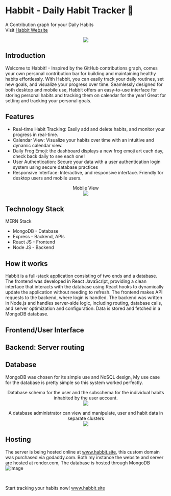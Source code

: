 # Habbit - Daily Habit Tracker 🐸
A Contribution graph for your Daily Habits <br/>
Visit [Habbit Website](https://www.habbit.site)

<p align="center">
  <img src="https://github.com/christopherdsmd/Habbit/assets/104523163/909fe103-a9d9-411f-932c-8a6bffebc4bd" /> 
</p>

## Introduction

Welcome to Habbit! - Inspired by the GitHub contributions graph, comes your own personal contribution bar for building and maintaining healthy habits effortlessly. With Habbit, you can easily track your daily routines, set new goals, and visualize your progress over time. Seamlessly designed for both desktop and mobile use, Habbit offers an easy-to-use interface for storing personal habits and tracking them on calendar for the year! Great for setting and tracking your personal goals. 

## Features
- Real-time Habit Tracking: Easily add and delete habits, and monitor your progress in real-time.
- Calendar View: Visualize your habits over time with an intuitive and dynamic calendar view.
- Daily Frog Emoji: the dashboard displays a new frog emoji art each day, check back daily to see each one! 
- User Authentication: Secure your data with a user authentication login system using secure database practices
- Responsive Interface: Interactive, and responsive interface. Friendly for desktop users and mobile users.
  

<p align="center">Mobile View</br> 
  <img src="https://github.com/christopherdsmd/Habbit/assets/104523163/91efe531-4657-402d-9e4d-2f1f839d9df2" /> 
</p>

  
## Technology Stack 
MERN Stack 
- MongoDB - Database
- Express - Backend, APIs
- React JS - Frontend
- Node JS - Backend

## How it works

Habbit is a full-stack application consisting of two ends and a database. The frontend was developed in React JavaScript, providing a clean interface that interacts with the database using React hooks to dynamically update the application without needing to refresh. The frontend makes API requests to the backend, where login is handled. The backend was written in Node.js and handles server-side logic, including routing, database calls, and server optimization and configuration. Data is stored and fetched in a MongoDB database.

## Frontend/User Interface

## Backend: Server routing

## Database
MongoDB was chosen for its simple use and NoSQL design, My use case for the database is pretty simple so this system worked perfectly.
<p align="center">
  Database schema for the user and the subschema for the individual habits inhabited by the user account. </br> 
  <img src="https://github.com/christopherdsmd/Habbit/assets/104523163/e18b1e31-d87f-4b2f-b86e-1da3addc1d36" /> 
</p>

<p align="center">
   A database administrator can view and manipulate, user and habit data in separate clusters </br> 
  <img src="https://github.com/christopherdsmd/Habbit/assets/104523163/2cd6ce4a-a74e-49fc-a769-50babaa568c9" /> 
</p>

## Hosting
The server is being hosted online at www.habbit.site, this custom domain was purchased via godaddy.com. Both my instance the website and server are hosted at render.com, The database is hosted through MongoDB 
![image](https://github.com/christopherdsmd/Habbit/assets/104523163/d6bb7a98-861a-4741-894d-3e9b88bd395f)


</br>

Start tracking your habits now!
www.habbit.site
